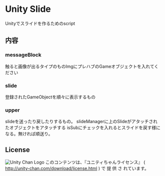 # Unity Slide
Unityでスライドを作るためのscript

## 内容

### messageBlock
触ると画像が出るタイプのものImgにプレハブのGameオブジェクトを入れてください

### slide
登録されたGameObjectを順々に表示するもの

### upper
slideを送ったり戻したりするもの。
slideManagerに上のSlideがアタッチされたオブジェクトをアタッチする
isSubにチェックを入れるとスライドを戻す様になる。無ければ順送り。

## License

![Unity Chan Logo](http://unity-chan.com/images/imageLicenseLogo.png)
 このコンテンツは、『ユニティちゃんライセンス』 ( http://unity-chan.com/download/license.html ) で 提 供 さ れています。
